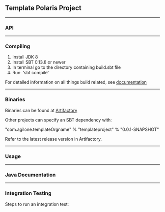 ## Template Polaris Project ##

<provide project overview>

----------

### API ###


----------

### Compiling ###

1. Install JDK 8
2. Install SBT 0.13.8 or newer
3. In terminal go to the directory containing build.sbt file
4. Run: 'sbt compile'

For detailed information on all things build related, see [documentation](https://sites.google.com/a/agilone.com/a1-platform/4-front-end/release-engineering)

----------

### Binaries ###

Binaries can be found at [Artifactory](http://a1repo.agilone.com/artifactory/webapp/login.html?0)

Other projects can specify an SBT dependency with:

"com.agilone.templateOrgname" % "templateproject" % "0.0.1-SNAPSHOT"

Refer to the latest release version in Artifactory.

----------

### Usage ###


----------

### Java Documentation ###

<link to JavaDoc>

----------

### Integration Testing ###

Steps to run an integration test:
